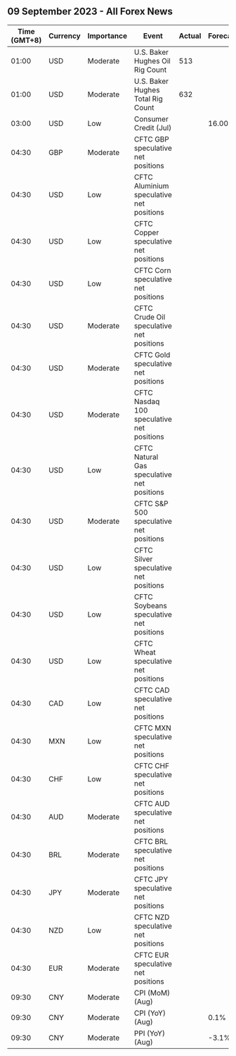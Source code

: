 ## 09 September 2023 - All Forex News

| Time (GMT+8) | Currency | Importance | Event | Actual | Forecast | Previous |
|------|----------|------------|-------|--------|----------|----------|
| 01:00 | USD | Moderate | U.S. Baker Hughes Oil Rig Count | 513 |  | 512 |
| 01:00 | USD | Moderate | U.S. Baker Hughes Total Rig Count | 632 |  | 631 |
| 03:00 | USD | Low | Consumer Credit (Jul) |  | 16.00B | 17.85B |
| 04:30 | GBP | Moderate | CFTC GBP speculative net positions |  |  | 48.4K |
| 04:30 | USD | Low | CFTC Aluminium speculative net positions |  |  | 6.0K |
| 04:30 | USD | Low | CFTC Copper speculative net positions |  |  | -16.6K |
| 04:30 | USD | Low | CFTC Corn speculative net positions |  |  | -35.8K |
| 04:30 | USD | Moderate | CFTC Crude Oil speculative net positions |  |  | 240.9K |
| 04:30 | USD | Moderate | CFTC Gold speculative net positions |  |  | 123.3K |
| 04:30 | USD | Moderate | CFTC Nasdaq 100 speculative net positions |  |  | 16.2K |
| 04:30 | USD | Low | CFTC Natural Gas speculative net positions |  |  | -116.3K |
| 04:30 | USD | Moderate | CFTC S&P 500 speculative net positions |  |  | -142.1K |
| 04:30 | USD | Low | CFTC Silver speculative net positions |  |  | 27.1K |
| 04:30 | USD | Low | CFTC Soybeans speculative net positions |  |  | 92.2K |
| 04:30 | USD | Low | CFTC Wheat speculative net positions |  |  | -50.3K |
| 04:30 | CAD | Low | CFTC CAD speculative net positions |  |  | -15.8K |
| 04:30 | MXN | Low | CFTC MXN speculative net positions |  |  | 73.9K |
| 04:30 | CHF | Low | CFTC CHF speculative net positions |  |  | -4.5K |
| 04:30 | AUD | Moderate | CFTC AUD speculative net positions |  |  | -70.2K |
| 04:30 | BRL | Moderate | CFTC BRL speculative net positions |  |  | 16.6K |
| 04:30 | JPY | Moderate | CFTC JPY speculative net positions |  |  | -98.5K |
| 04:30 | NZD | Low | CFTC NZD speculative net positions |  |  | -10.4K |
| 04:30 | EUR | Moderate | CFTC EUR speculative net positions |  |  | 146.7K |
| 09:30 | CNY | Moderate | CPI (MoM) (Aug) |  |  | 0.2% |
| 09:30 | CNY | Moderate | CPI (YoY) (Aug) |  | 0.1% | -0.3% |
| 09:30 | CNY | Moderate | PPI (YoY) (Aug) |  | -3.1% | -4.4% |
